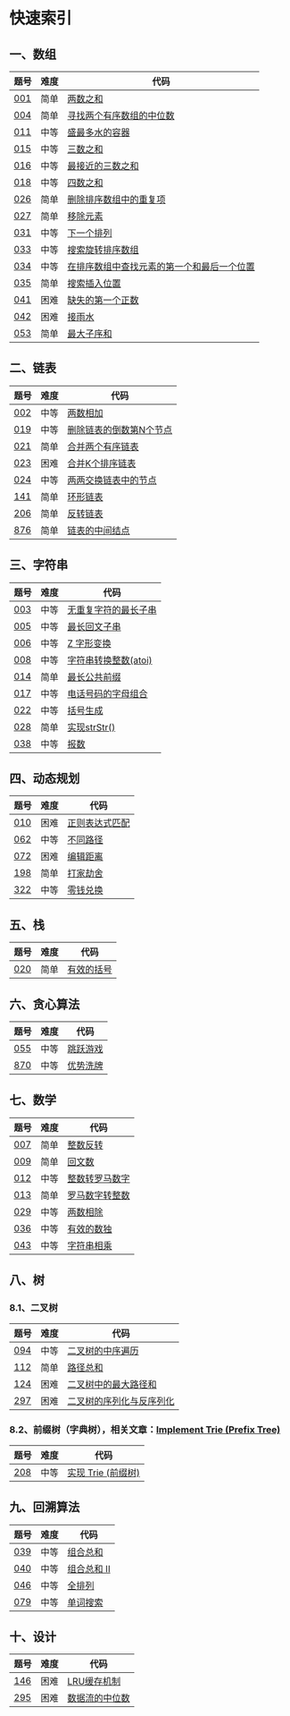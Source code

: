 # 快速索引

## 一、数组
题号 |难度| 代码 
---  |---|--- 
[001](https://leetcode-cn.com/problems/two-sum/description)  |简单| [两数之和](https://github.com/TimePickerWang/LeetCode/blob/master/code/LeetCode001.java)
[004](https://leetcode-cn.com/problems/median-of-two-sorted-arrays/description/)  |简单| [寻找两个有序数组的中位数](https://github.com/TimePickerWang/LeetCode/blob/master/code/LeetCode004.java)
[011](https://leetcode-cn.com/problems/container-with-most-water/description/)  |中等| [盛最多水的容器](https://github.com/TimePickerWang/LeetCode/blob/master/code/LeetCode011.java)
[015](https://leetcode-cn.com/problems/3sum/description/)  |中等| [三数之和](https://github.com/TimePickerWang/LeetCode/blob/master/code/LeetCode015.java)
[016](https://leetcode-cn.com/problems/3sum-closest/description/)  |中等| [最接近的三数之和](https://github.com/TimePickerWang/LeetCode/blob/master/code/LeetCode016.java)
[018](https://leetcode-cn.com/problems/4sum/description/)  |中等| [四数之和](https://github.com/TimePickerWang/LeetCode/blob/master/code/LeetCode018.java)
[026](https://leetcode-cn.com/problems/remove-duplicates-from-sorted-array/description/)  |简单| [删除排序数组中的重复项](https://github.com/TimePickerWang/LeetCode/blob/master/code/LeetCode026.java)
[027](https://leetcode-cn.com/problems/remove-element/description/)  |简单| [移除元素](https://github.com/TimePickerWang/LeetCode/blob/master/code/LeetCode027.java)
[031](https://leetcode-cn.com/problems/next-permutation/description/)  |中等| [下一个排列](https://github.com/TimePickerWang/LeetCode/blob/master/code/LeetCode031.java)
[033](https://leetcode-cn.com/problems/search-in-rotated-sorted-array/)  |中等| [搜索旋转排序数组](https://github.com/TimePickerWang/LeetCode/blob/master/code/LeetCode033.java)
[034](https://leetcode-cn.com/problems/find-first-and-last-position-of-element-in-sorted-array/)  |中等| [在排序数组中查找元素的第一个和最后一个位置](https://github.com/TimePickerWang/LeetCode/blob/master/code/LeetCode034.java)
[035](https://leetcode-cn.com/problems/search-insert-position/)  |简单| [搜索插入位置](https://github.com/TimePickerWang/LeetCode/blob/master/code/LeetCode035.java)
[041](https://leetcode-cn.com/problems/first-missing-positive/)  |困难| [缺失的第一个正数](https://github.com/TimePickerWang/LeetCode/blob/master/code/LeetCode041.java)
[042](https://leetcode-cn.com/problems/trapping-rain-water/)  |困难| [接雨水](https://github.com/TimePickerWang/LeetCode/blob/master/code/LeetCode042.java)
[053](https://leetcode-cn.com/problems/maximum-subarray/description/)  |简单| [最大子序和](https://github.com/TimePickerWang/LeetCode/blob/master/code/LeetCode053.java)


## 二、链表
题号 |难度| 代码 
---  |---|--- 
[002](https://leetcode-cn.com/problems/add-two-numbers/description/)  |中等| [两数相加](https://github.com/TimePickerWang/LeetCode/blob/master/code/LeetCode002.java)
[019](https://leetcode-cn.com/problems/remove-nth-node-from-end-of-list/description/)  |中等| [删除链表的倒数第N个节点](https://github.com/TimePickerWang/LeetCode/blob/master/code/LeetCode019.java)
[021](https://leetcode-cn.com/problems/merge-two-sorted-lists/description/)  |简单| [合并两个有序链表](https://github.com/TimePickerWang/LeetCode/blob/master/code/LeetCode021.java)
[023](https://leetcode-cn.com/problems/merge-k-sorted-lists/description/)  |困难| [合并K个排序链表](https://github.com/TimePickerWang/LeetCode/blob/master/code/LeetCode023.java)
[024](https://leetcode-cn.com/problems/swap-nodes-in-pairs/description/)  |中等| [两两交换链表中的节点](https://github.com/TimePickerWang/LeetCode/blob/master/code/LeetCode024.java)
[141](https://leetcode-cn.com/problems/linked-list-cycle/)  |简单| [环形链表](https://github.com/TimePickerWang/LeetCode/blob/master/code/LeetCode141.java)
[206](https://leetcode-cn.com/problems/reverse-linked-list/)  |简单| [反转链表](https://github.com/TimePickerWang/LeetCode/blob/master/code/LeetCode206.java)
[876](https://leetcode-cn.com/problems/middle-of-the-linked-list/)  |简单| [链表的中间结点](https://github.com/TimePickerWang/LeetCode/blob/master/code/LeetCode876.java)


## 三、字符串
题号 | 难度 | 代码 
---  |---   |--- 
[003](https://leetcode-cn.com/problems/longest-substring-without-repeating-characters/description/)  |中等 | [无重复字符的最长子串](https://github.com/TimePickerWang/LeetCode/blob/master/code/LeetCode003.java)
[005](https://leetcode-cn.com/problems/longest-palindromic-substring/description/)  |中等 | [最长回文子串](https://github.com/TimePickerWang/LeetCode/blob/master/code/LeetCode005.java)
[006](https://leetcode-cn.com/problems/zigzag-conversion/description/)  |中等| [Z 字形变换](https://github.com/TimePickerWang/LeetCode/blob/master/code/LeetCode006.java)
[008](https://leetcode-cn.com/problems/string-to-integer-atoi/description/)  |中等 | [字符串转换整数(atoi)](https://github.com/TimePickerWang/LeetCode/blob/master/code/LeetCode008.java)
[014](https://leetcode-cn.com/problems/longest-common-prefix/description/)  |简单 | [最长公共前缀](https://github.com/TimePickerWang/LeetCode/blob/master/code/LeetCode014.java)
[017](https://leetcode-cn.com/problems/letter-combinations-of-a-phone-number/description/)  |中等 | [电话号码的字母组合](https://github.com/TimePickerWang/LeetCode/blob/master/code/LeetCode017.java)
[022](https://leetcode-cn.com/problems/generate-parentheses/description/)  |中等 | [括号生成](https://github.com/TimePickerWang/LeetCode/blob/master/code/LeetCode022.java)
[028](https://leetcode-cn.com/problems/implement-strstr/description/)  |简单 | [实现strStr()](https://github.com/TimePickerWang/LeetCode/blob/master/code/LeetCode028.java)
[038](https://leetcode-cn.com/problems/count-and-say/)  |中等 | [ 报数](https://github.com/TimePickerWang/LeetCode/blob/master/code/LeetCode038.java)


## 四、动态规划
题号 | 难度 | 代码 
---  |--- |--- 
[010](https://leetcode-cn.com/problems/regular-expression-matching/)   |困难 | [正则表达式匹配](https://github.com/TimePickerWang/LeetCode/blob/master/code/LeetCode010.java)
[062](https://leetcode-cn.com/problems/unique-paths/)   |中等| [不同路径](https://github.com/TimePickerWang/LeetCode/blob/master/code/LeetCode062.java)
[072](https://leetcode-cn.com/problems/edit-distance/)  |困难| [编辑距离](https://github.com/TimePickerWang/LeetCode/blob/master/code/LeetCode072.java)
[198](https://leetcode-cn.com/problems/house-robber/)   |简单| [打家劫舍](https://github.com/TimePickerWang/LeetCode/blob/master/code/LeetCode198.java)
[322](https://leetcode-cn.com/problems/coin-change/)   |中等| [零钱兑换](https://github.com/TimePickerWang/LeetCode/blob/master/code/LeetCode322.java)


## 五、栈
题号 | 难度 | 代码 
---  |---|--- 
[020](https://leetcode-cn.com/problems/valid-parentheses/)  |简单  | [有效的括号](https://github.com/TimePickerWang/LeetCode/blob/master/code/LeetCode020.java)


## 六、贪心算法
题号 | 难度 | 代码 
---  |---  |--- 
[055](https://leetcode-cn.com/problems/jump-game/description/)  |中等 | [跳跃游戏](https://github.com/TimePickerWang/LeetCode/blob/master/code/LeetCode055.java)
[870](https://leetcode-cn.com/problems/advantage-shuffle/description/)  |中等 | [优势洗牌](https://github.com/TimePickerWang/LeetCode/blob/master/code/LeetCode870.java)


## 七、数学
题号 | 难度 | 代码 
---  |---   |--- 
[007](https://leetcode-cn.com/problems/reverse-integer/description/)  | 简单 | [整数反转](https://github.com/TimePickerWang/LeetCode/blob/master/code/LeetCode007.java)
[009](https://leetcode-cn.com/problems/palindrome-number/description/)  |简单  | [回文数](https://github.com/TimePickerWang/LeetCode/blob/master/code/LeetCode009.java)
[012](https://leetcode-cn.com/problems/integer-to-roman/description/)  |中等| [整数转罗马数字](https://github.com/TimePickerWang/LeetCode/blob/master/code/LeetCode012.java)
[013](https://leetcode-cn.com/problems/roman-to-integer/description/)  |简单  | [罗马数字转整数](https://github.com/TimePickerWang/LeetCode/blob/master/code/LeetCode013.java)
[029](https://leetcode-cn.com/problems/divide-two-integers/description/)  |中等  | [两数相除](https://github.com/TimePickerWang/LeetCode/blob/master/code/LeetCode029.java)
[036](https://leetcode-cn.com/problems/valid-sudoku/)  |中等  | [有效的数独](https://github.com/TimePickerWang/LeetCode/blob/master/code/LeetCode036.java)
[043](https://leetcode-cn.com/problems/multiply-strings/)  |中等  | [字符串相乘](https://github.com/TimePickerWang/LeetCode/blob/master/code/LeetCode043.java)


## 八、树

### 8.1、二叉树
题号 | 难度 | 代码 
---  |---   |--- 
[094](https://leetcode-cn.com/problems/binary-tree-inorder-traversal/) | 中等 | [二叉树的中序遍历](https://github.com/TimePickerWang/LeetCode/blob/master/code/LeetCode094.java)
[112](https://leetcode-cn.com/problems/path-sum/)  | 简单 | [路径总和](https://github.com/TimePickerWang/LeetCode/blob/master/code/LeetCode112.java)
[124](https://leetcode-cn.com/problems/binary-tree-maximum-path-sum/)  | 困难 | [二叉树中的最大路径和](https://github.com/TimePickerWang/LeetCode/blob/master/code/LeetCode124.java)
[297](https://leetcode-cn.com/problems/serialize-and-deserialize-binary-tree/)  | 困难 | [二叉树的序列化与反序列化](https://github.com/TimePickerWang/LeetCode/blob/master/code/LeetCode297.java)

### 8.2、前缀树（字典树），相关文章：[Implement Trie (Prefix Tree)](https://leetcode.com/articles/implement-trie-prefix-tree/)
题号 | 难度 | 代码 
---  |---   |--- 
[208](https://leetcode-cn.com/problems/implement-trie-prefix-tree/) | 中等 | [实现 Trie (前缀树)](https://github.com/TimePickerWang/LeetCode/blob/master/code/Trie.java)


## 九、回溯算法
题号 | 难度 | 代码 
---  |---   |--- 
[039](https://leetcode-cn.com/problems/combination-sum/) | 中等 | [组合总和](https://github.com/TimePickerWang/LeetCode/blob/master/code/LeetCode039.java)
[040](https://leetcode-cn.com/problems/combination-sum-ii/) | 中等 | [组合总和 II](https://github.com/TimePickerWang/LeetCode/blob/master/code/LeetCode040.java)
[046](https://leetcode-cn.com/problems/permutations/) | 中等 | [全排列](https://github.com/TimePickerWang/LeetCode/blob/master/code/LeetCode046.java)
[079](https://leetcode-cn.com/problems/word-search/) | 中等 | [单词搜索](https://github.com/TimePickerWang/LeetCode/blob/master/code/LeetCode079.java)


## 十、设计
题号 | 难度 | 代码 
---  |---   |--- 
[146](https://leetcode-cn.com/problems/lru-cache/) | 困难 | [LRU缓存机制](https://github.com/TimePickerWang/LeetCode/blob/master/code/LRUCache.java)
[295](https://leetcode-cn.com/problems/find-median-from-data-stream/) | 困难 | [数据流的中位数](https://github.com/TimePickerWang/LeetCode/blob/master/code/MedianFinder.java)
